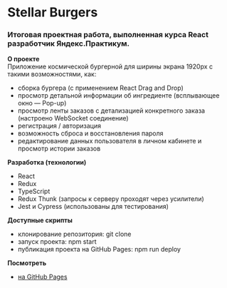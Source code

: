 # Stellar Burgers

### Итоговая проектная работа, выполненная  курса React разработчик Яндекс.Практикум.

**О проекте**  
Приложение космической бургерной для ширины экрана 1920px с такими возможностями, как:
* сборка бургера (с применением React Drag and Drop)
* просмотр детальной информации об ингредиенте (всплывающее окно — Pop-up)
* просмотр ленты заказов с детализацией конкретного заказа (настроено WebSocket соединение)
* регистрация / авторизация
* возможность сброса и восстановления пароля
* редактирование данных пользователя в личном кабинете и просмотр истории заказов

**Разработка (технологии)**
* React
* Redux
* TypeScript
* Redux Thunk (запросы к серверу проходят через усилители)
* Jest и Cypress (использованы для тестирования)

**Доступные скрипты**
* клонирование репозитория: git clone
* запуск проекта: npm start
* публикация проекта на GitHub Pages: npm run deploy

**Посмотреть**
* [на GitHub Pages](https://pavelatr111.github.io/react-burger/)

